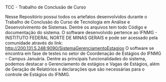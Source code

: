 TCC -  Trabalho de Conclusão de Curso

Nesse Repositório possui todos os artefatos desenvolvidos durante o Trabalho de Conclusão do Curso de Tecnologia em Análise e Desenvolvimento de Sistemas. Dentre os arquivos tem todo Código e documentação do sistema. O software desenvolvido pertence ao IFNMG - INSTITUTO FEDERAL NORTE DE MINAS GERAIS e pode ser acessado pela comunidade através do link: http://200.131.5.248:9090/SistemaGerenciamentoEstagios 
O software se encontra em fase de testes no setor de Coordenação de Estágios do IFNMG – Campus Januária. Dentre as principais funcionalidades do sistema, podemos destacar o Gerenciamento de estágios e Vagas de Estágios, além de Geração de Relatórios e declarações  que são necessárias para o controle de Estágios do IFNMG.
